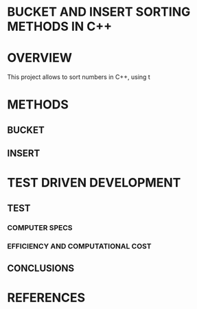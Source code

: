 # BUCKET AND INSERT SORTING METHODS IN C++

# OVERVIEW
This project allows to sort numbers in C++, using t

# METHODS


## BUCKET


## INSERT



# TEST DRIVEN DEVELOPMENT

## TEST


### COMPUTER SPECS



### EFFICIENCY AND COMPUTATIONAL COST


## CONCLUSIONS


# REFERENCES
